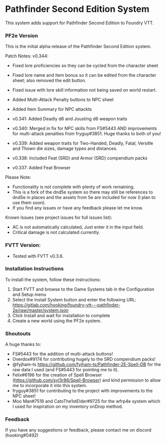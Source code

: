 # Pathfinder Second Edition System

This system adds support for Pathfinder Second Edition to Foundry VTT.

### PF2e Version
This is the initial alpha release of the Pathfinder Second Edition system.

Patch Notes:
v0.344: 
* Fixed lore proficiencies so they can be cycled from the character sheet 
* Fixed lore name and item bonus so it can be edited from the character sheet; also removed the edit button. 
* Fixed issue with lore skill information not being saved on world restart. 
* Added Multi-Attack Penalty buttons to NPC sheet
* Added Item Summary for NPC attackts


* v0.341: Added Deadly d6 and Jousting d6 weapon traits
* v0.340: Merged in fix for NPC skills from FS#5443 AND improvements for multi-attack penalties from fryguy#3851. Huge thanks to both of you!
* v0.339: Added weapon traits for Two-Handed, Deadly, Fatal, Versitle and Thown die sizes, damage types and distances.
* v0.338: Included Feat (SRD) and Armor (SRD) compendium packs 
* v0.337: Added Feat Browser


Please Note:
- Functionality is not complete with plenty of work remaining. 
- This is a fork of the dnd5e system so there may still be references to dnd5e in places and the assets from 5e are included for now (I plan to use them soon).
- If you find any issues or have any feedback please let me know.

Known Issues (see project issues for full issues list):
- AC is not automatically calculated, Just enter it in the input field.
- Critical damage is not calculated currently.

### FVTT Version:
- Tested with FVTT v0.3.6.

### Installation Instructions

To install the system, follow these instructions:

1. Start FVTT and browse to the Game Systems tab in the Configuration and Setup menu
2. Select the Install System button and enter the following URL: https://gitlab.com/hooking/foundry-vtt---pathfinder-2e/raw/master/system.json
3. Click Install and wait for installation to complete
4. Create a new world using the PF2e system.

### Shoutouts

A huge thanks to:
- FS#5443 for the addition of multi-attack buttons!
- Overdox#9174 for contributing hugely to the SRD compendium packs!
- @fyjham-ts https://github.com/fyjham-ts/Pathfinder-2E-Spell-DB for the raw data I used (and FS#5443 for pointing me to it).
- Felix#6196 for the creation of Spell Browser (https://github.com/syl3r86/Spell-Browser) and kind permission to allow me to incorporate it into this system.
- fryguy#3851 for contributing to the project with improvements to the NPC sheet!
- Moo Man#7518  and CatoThe1stElder#9725 for the wfrp4e system which I used for inspiration on my inventory onDrop method.

### Feedback

If you have any suggestions or feedback, please contact me on discord (hooking#0492)